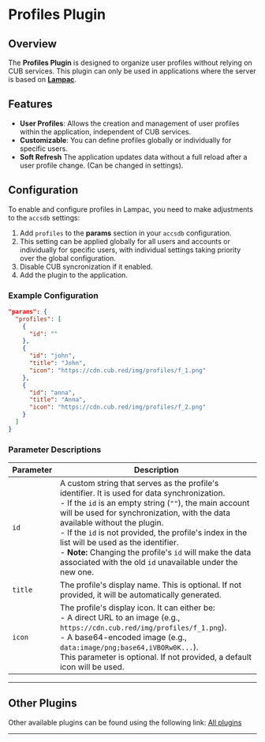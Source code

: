 # Profiles Plugin

## Overview
The **Profiles Plugin** is designed to organize user profiles without relying on CUB services. This plugin can only be used in applications where the server is based on **[Lampac](https://github.com/immisterio/Lampac)**.

## Features
- **User Profiles**: Allows the creation and management of user profiles within the application, independent of CUB services.
- **Customizable**: You can define profiles globally or individually for specific users.
- **Soft Refresh**  The application updates data without a full reload after a user profile change. (Can be changed in settings).

## Configuration
To enable and configure profiles in Lampac, you need to make adjustments to the `accsdb` settings:

1. Add `profiles` to the **params** section in your `accsdb` configuration.
2. This setting can be applied globally for all users and accounts or individually for specific users, with individual settings taking priority over the global configuration.
3. Disable CUB syncronization if it enabled.
4. Add the plugin to the application.

### Example Configuration
```json
"params": {
  "profiles": [
    {
      "id": ""
    },
    {
      "id": "john", 
      "title": "John", 
      "icon": "https://cdn.cub.red/img/profiles/f_1.png"
    },
    {
      "id": "anna", 
      "title": "Anna", 
      "icon": "https://cdn.cub.red/img/profiles/f_2.png"
    }
  ]
}
```

### Parameter Descriptions

| **Parameter** | **Description** |
|---------------|-----------------|
| `id`          | A custom string that serves as the profile's identifier. It is used for data synchronization. <br> - If the `id` is an empty string (`""`), the main account will be used for synchronization, with the data available without the plugin. <br> - If the `id` is not provided, the profile's index in the list will be used as the identifier. <br> - **Note:** Changing the profile's `id` will make the data associated with the old `id` unavailable under the new one. |
| `title`       | The profile's display name. This is optional. If not provided, it will be automatically generated. |
| `icon`        | The profile's display icon. It can either be: <br> - A direct URL to an image (e.g., `https://cdn.cub.red/img/profiles/f_1.png`). <br> - A base64-encoded image (e.g., `data:image/png;base64,iVBORw0K...`). <br> This parameter is optional. If not provided, a default icon will be used. |

---

## Other Plugins
Other available plugins can be found using the following link: [All plugins](https://levende.github.io/lampa-plugins)

---